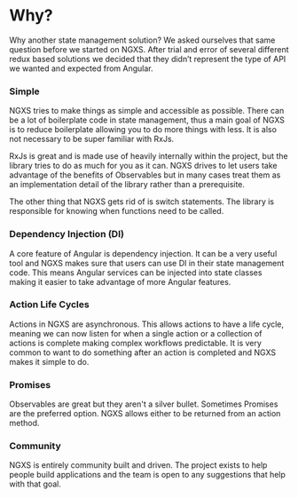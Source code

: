 # Why?

Why another state management solution? We asked ourselves that same question before we started on NGXS. After trial and error of several different redux based solutions we decided that they didn’t represent the type of API we wanted and expected from Angular.

### Simple

NGXS tries to make things as simple and accessible as possible. There can be a lot of boilerplate code in state management, thus a main goal of NGXS is to reduce boilerplate allowing you to do more things with less. It is also not necessary to be super familiar with RxJs.

RxJs is great and is made use of heavily internally within the project, but the library tries to do as much for you as it can. NGXS drives to let users take advantage of the benefits of Observables but in many cases treat them as an implementation detail of the library rather than a prerequisite.

The other thing that NGXS gets rid of is switch statements. The library is responsible for knowing when functions need to be called.

### Dependency Injection (DI)

A core feature of Angular is dependency injection. It can be a very useful tool and NGXS makes sure that users can use
DI in their state management code. This means Angular services can be injected into state classes making it easier to take advantage of more Angular features.

### Action Life Cycles

Actions in NGXS are asynchronous. This allows actions to have a life cycle,
meaning we can now listen for when a single action or a collection of actions is complete making complex workflows predictable.
It is very common to want to do something after an action is completed and NGXS makes it simple to do.

### Promises

Observables are great but they aren't a silver bullet. Sometimes Promises are the preferred option. NGXS allows either to be returned from an action method.

### Community

NGXS is entirely community built and driven. The project exists to help people build applications and the team is open to any suggestions that help with that goal.
